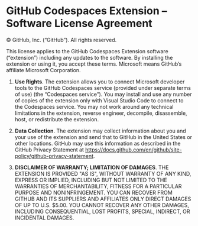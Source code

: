 # GitHub Codespaces Extension – Software License Agreement

© GitHub, Inc. (“GitHub”). All rights reserved.

This license applies to the GitHub Codespaces Extension software (“extension”) including any updates to the software. By installing the extension or using it, you accept these terms. Microsoft means GitHub’s affiliate Microsoft Corporation.

1. __Use Rights__. The extension allows you to connect Microsoft developer tools to the GitHub Codespaces service (provided under separate terms of use) (the “Codespaces service”). You may install and use any number of copies of the extension only with Visual Studio Code to connect to the Codespaces service. You may not work around any technical limitations in the extension, reverse engineer, decompile, disassemble, host, or redistribute the extension.

2. __Data Collection__. The extension may collect information about you and your use of the extension and send that to GitHub in the United States or other locations. GitHub may use this information as described in the GitHub Privacy Statement at https://docs.github.com/en/github/site-policy/github-privacy-statement.

3. __DISCLAIMER OF WARRANTY; LIMITATION OF DAMAGES__. THE EXTENSION IS PROVIDED "AS IS", WITHOUT WARRANTY OF ANY KIND, EXPRESS OR IMPLIED, INCLUDING BUT NOT LIMITED TO THE WARRANTIES OF MERCHANTABILITY, FITNESS FOR A PARTICULAR PURPOSE AND NONINFRINGEMENT. YOU CAN RECOVER FROM GITHUB AND ITS SUPPLIERS AND AFFILIATES ONLY DIRECT DAMAGES OF UP TO U.S. $5.00. YOU CANNOT RECOVER ANY OTHER DAMAGES, INCLUDING CONSEQUENTIAL, LOST PROFITS, SPECIAL, INDIRECT, OR INCIDENTAL DAMAGES.